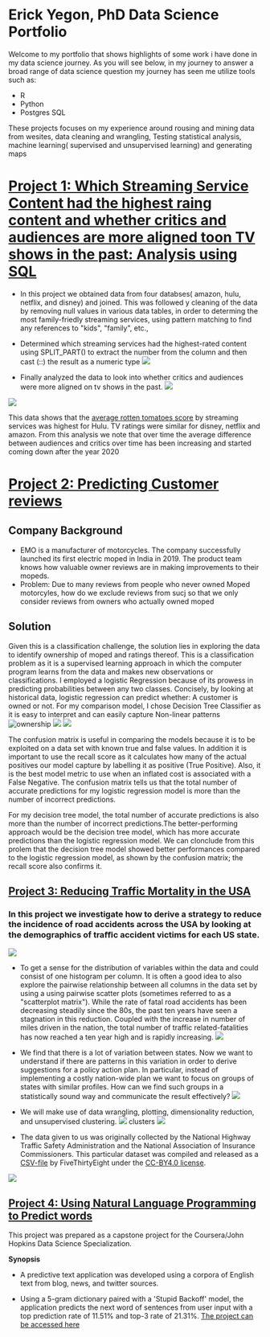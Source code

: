 
# Erick Yegon, PhD  Data Science Portfolio

Welcome to my portfolio that shows highlights of some work i have done in my data science journey. As you will see below, in my journey to answer a broad range of data science question my journey has seen me  utilize tools such as:
- R 
- Python
- Postgres SQL


These  projects focuses on my experience around rousing and mining data from wesites, data cleaning and wrangling, Testing statistical analysis, machine learning( supervised and unsupervised  learning) and generating maps

# [Project 1: Which Streaming Service Content had the highest raing content and whether critics and audiences are more aligned toon TV shows in the past: Analysis using SQL](https://app.datacamp.com/workspace/w/6346db3a-a2e9-4b31-9287-45c438911e7a)
* In this project we obtained data from four databses( amazon, hulu, netflix, and disney) and joined. This was followed y cleaning of the data by removing null values in various data tables, in order to determing the most family-friedly streaming services, using pattern matching to find any references to "kids", "family", etc.,
* Determined which streaming services had the highest-rated content using SPLIT_PART() to extract the number from the column and then cast (::) the result as a numeric type
![](https://github.com/keyegon/Data-Science-Portfolio/blob/main/images/Family%20Oriented.png)

* Finally analyzed the data to  look into whether critics and audiences were more aligned on tv shows in the past. 
![](https://github.com/keyegon/Data-Science-Portfolio/blob/main/images/average%20over%20time%202.png)

![](https://github.com/keyegon/Data-Science-Portfolio/blob/main/images/Average%20Difference%20over%20time.png)

This data shows that the [average rotten tomatoes score](https://en.wikipedia.org/wiki/Rotten_Tomatoes) by streaming services was highest for Hulu. TV ratings were similar for disney, netflix and amazon. From this analysis we note that over time the average difference between audiences and critics over time has been increasing and started coming down after the year 2020

# [Project 2: Predicting Customer reviews](https://app.datacamp.com/workspace/w/314d154e-22ea-4efb-b758-efa019946b2d)
## Company Background
* EMO is a manufacturer of motorcycles. The company successfully launched its first electric moped in India in 2019. The product team knows how valuable owner reviews are in making improvements to their mopeds.
* Problem:  Due to many reviews from people who never owned Moped motorcyles, how do we exclude  reviews from sucj so that we only consider reviews from owners who actually owned moped 

## Solution
Given this is a classification challenge, the solution lies in exploring the data to identify  ownership of moped and  ratings thereof. This is a classification problem as it is a supervised learning approach in which the computer program learns from the data and makes new observations or classifications. I employed a logistic Regression because of its prowess in predicting probabilities between any two classes. Concisely, by looking at historical data, logistic regression can predict whether: A customer is owned or not.  For my comparison model, I chose Decision Tree Classifier as it is easy to interpret and can easily capture Non-linear patterns
![ownership](https://github.com/keyegon/Data-Science-Portfolio/blob/main/images/Percent%20Ownership.png)
![](https://github.com/keyegon/Data-Science-Portfolio/blob/main/images/ratings.png)
![](https://github.com/keyegon/Data-Science-Portfolio/blob/main/images/confusion%20Matrix.png)

The confusion matrix is useful in comparing the models because it is to be exploited on a data set with known true and false values. In addition it is important to use the recall score as it calculates how many of the actual positives our model capture by labelling it as positive (True Positive). Also, it is the best model metric to use when an inflated cost is associated with a False Negative. The confusion matrix tells us that the total number of accurate predictions for my logistic regression model is more than the number of incorrect predictions. 

For my decision tree model, the total number of accurate predictions is also more than the number of incorrect predictions.The better-performing approach would be the decision tree model, which has more accurate predictions than the logistic regression model. We can clonclude from this prolem that the decision tree model showed better performances compared to the logistic regression model, as shown by the confusion matrix; the recall score also confirms it.

## [Project 3: Reducing Traffic Mortality in the USA](https://app.datacamp.com/workspace/w/def90728-19ec-4a6f-b8e3-a471e2ca07b5)

### In this project we investigate how to derive a strategy to reduce the incidence of road accidents across the USA by looking at the demographics of traﬃc accident victims for each US state. 
![](https://github.com/keyegon/Data-Science-Portfolio/blob/main/images/car-accident.jpg)

- To get a sense for the distribution of variables within the data and could consist of one histogram per column. It is often a good idea to also explore the pairwise relationship between all columns in the data set by using a using pairwise scatter plots (sometimes referred to as a "scatterplot matrix").
While the rate of fatal road accidents has been decreasing steadily since the 80s, the past ten years have seen a stagnation in this reduction. Coupled with the increase in number of miles driven in the nation, the total number of traffic related-fatalities has now reached a ten year high and is rapidly increasing.
![](https://github.com/keyegon/Data-Science-Portfolio/blob/main/images/scatter.png)

* We find that there is a lot of variation between states. Now we want to understand if there are patterns in this variation in order to derive suggestions for a policy action plan. In particular, instead of implementing a costly nation-wide plan we want to focus on groups of states with similar profiles. How can we find such groups in a statistically sound way and communicate the result effectively?
![](https://github.com/keyegon/Data-Science-Portfolio/blob/main/images/scatter%20viz.png)
- We will make use of data wrangling, plotting, dimensionality reduction, and unsupervised clustering.
![](https://github.com/keyegon/Data-Science-Portfolio/blob/main/images/Kmeans.png)
clusters
![](https://github.com/keyegon/Data-Science-Portfolio/blob/main/images/clusters.png)

* The data given to us was originally collected by the National Highway Traffic Safety Administration and the National Association of Insurance Commissioners. This particular dataset was compiled and released as a [CSV-file](https://github.com/fivethirtyeight/data/tree/master/bad-drivers) by FiveThirtyEight under the [CC-BY4.0 license](https://github.com/%EF%AC%81vethirtyeight/data).

![](https://github.com/keyegon/Data-Science-Portfolio/blob/main/images/violin%20plot.png)

## [Project 4: Using Natural Language Programming to Predict words](https://ri45rz-erick-yegon.shinyapps.io/Capstone)
This project was prepared as a capstone project for the Coursera/John Hopkins Data Science Specialization.

**Synopsis**
* A predictive text application was developed using a corpora of English text from blog, news, and twitter sources.

* Using a 5-gram dictionary paired with a 'Stupid Backoff' model, the application predicts the next word of sentences from user input with a top prediction rate of 11.51% and top-3 rate of 21.31%.
[The project can be accessed here](https://ri45rz-erick-yegon.shinyapps.io/Capstone)

## 
